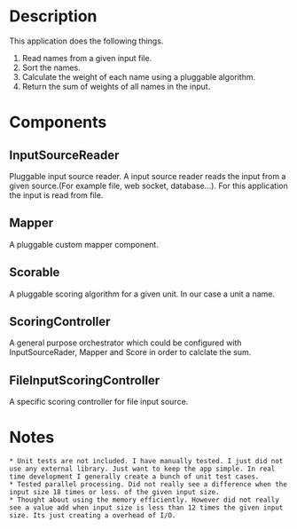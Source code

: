 # Description
This application does the following things.
1. Read names from a given input file.
2. Sort the names.
3. Calculate the weight of each name using a pluggable algorithm.
4. Return the sum of weights of all names in the input.

# Components
## InputSourceReader
Pluggable input source reader. A input source reader reads the input from a given source.(For example file, web socket, database...). For this application the input is read from file.

## Mapper
A pluggable custom mapper component. 

## Scorable
A pluggable scoring algorithm for a given unit. In our case a unit a name.

## ScoringController
A general purpose orchestrator which could be configured with InputSourceRader, Mapper and Score in order to calclate the sum.

## FileInputScoringController
A specific scoring controller for file input source.

# Notes
	* Unit tests are not included. I have manually tested. I just did not use any external library. Just want to keep the app simple. In real time development I generally create a bunch of unit test cases.
	* Tested parallel processing. Did not really see a difference when the input size 18 times or less. of the given input size.
	* Thought about using the memory efficiently. However did not really see a value add when input size is less than 12 times the given input size. Its just creating a overhead of I/O.